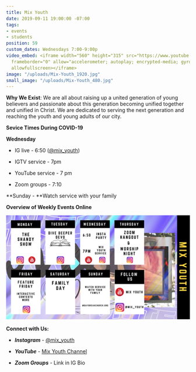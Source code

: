 ```yaml
---
title: Mix Youth
date: 2019-09-11 19:00:00 -07:00
tags:
- events
- students
position: 59
custom_dates: Wednesdays 7:00-9:00p
video_embed: <iframe width="560" height="315" src="https://www.youtube.com/embed/EOPfK4WtOHE"
  frameborder="0" allow="accelerometer; autoplay; encrypted-media; gyroscope; picture-in-picture"
  allowfullscreen></iframe>
image: "/uploads/Mix-Youth_1920.jpg"
small_image: "/uploads/Mix-Youth_480.jpg"
---
```


**Why We Exist**: We are all about raising up a united generation of young believers and passionate about this generation becoming unified together and unified in Christ. We are dedicated to serving the next generation and reaching the youth and young adults of our city.

**Sevice Times During COVID-19**

**Wednesday**

* IG live - 6:50 ([@mix_youth](https://www.instagram.com/mix_youth/?hl=en))

* IGTV service - 7pm

* YouTube service - 7 pm

* Zoom groups - 7:10

**Sunday - **Watch service with your family

**Overview of Weekly Events Online**

![Copy of Colorful Bright Bold Weekly Calendar-10.png](/uploads/Copy%20of%20Colorful%20Bright%20Bold%20Weekly%20Calendar-10.png)

**Connect with Us:**

* ***Instagram*** - [@mix_youth](https://www.instagram.com/mix_youth/?hl=en)

* ***YouTube*** - [Mix Youth Channel](https://m.youtube.com/channel/UCcfWw9nZKNOLazn2b94RPWw)

* ***Zoom Groups*** - Link in IG Bio